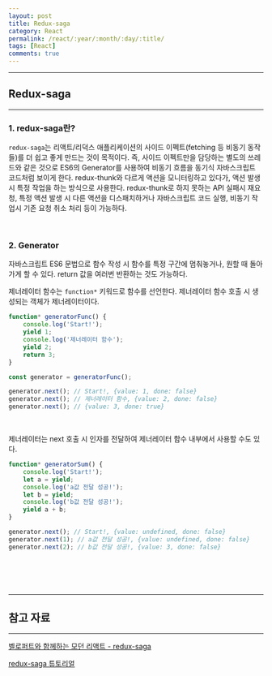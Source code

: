 ```yaml
---
layout: post
title: Redux-saga
category: React
permalink: /react/:year/:month/:day/:title/
tags: [React]
comments: true
---
```


---

## Redux-saga

---

### 1. redux-saga란?

`redux-saga`는 리액트/리덕스 애플리케이션의 사이드 이펙트(fetching 등 비동기 동작들)를 더 쉽고 좋게 만드는 것이 목적이다. 즉, 사이드 이펙트만을 담당하는 별도의 쓰레드와 같은 것으로 ES6의 Generator를 사용하여 비동기 흐름을 동기식 자바스크립트 코드처럼 보이게 한다. redux-thunk와 다르게 액션을 모니터링하고 있다가, 액션 발생 시 특정 작업을 하는 방식으로 사용한다. redux-thunk로 하지 못하는 API 실패시 재요청, 특정 액션 발생 시 다른 액션을 디스패치하거나 자바스크립트 코드 실행, 비동기 작업시 기존 요청 취소 처리 등이 가능하다.

<br>

### 2. Generator

자바스크립트 ES6 문법으로 함수 작성 시 함수를 특정 구간에 멈춰놓거나, 원할 때 돌아가게 할 수 있다. return 값을 여러번 반환하는 것도 가능하다.

제너레이터 함수는 `function*` 키워드로 함수를 선언한다. 제너레이터 함수 호출 시 생성되는 객체가 제너레이터이다.

```javascript
function* generatorFunc() {
    console.log('Start!');
    yield 1;
    console.log('제너레이터 함수');
    yield 2;
    return 3;
}

const generator = generatorFunc();

generator.next(); // Start!, {value: 1, done: false}
generator.next(); // 제너레이터 함수, {value: 2, done: false}
generator.next(); // {value: 3, done: true}
```

<br>

제너레이터는 next 호출 시 인자를 전달하여 제너레이터 함수 내부에서 사용할 수도 있다.

```javascript
function* generatorSum() {
    console.log('Start!');
    let a = yield;
    console.log('a값 전달 성공!');
    let b = yield;
    console.log('b값 전달 성공!');
    yield a + b;
}

generator.next(); // Start!, {value: undefined, done: false}
generator.next(1); // a값 전달 성공!, {value: undefined, done: false}
generator.next(2); // b값 전달 성공!, {value: 3, done: false}
```

<br>

### 

<br>

---

## 참고 자료

---

[벨로퍼트와 함께하는 모던 리액트 - redux-saga](https://react.vlpt.us/redux-middleware/10-redux-saga.html)

[redux-saga 튜토리얼](https://mskims.github.io/redux-saga-in-korean/)



